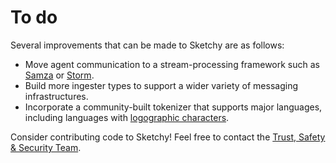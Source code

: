 # To do

Several improvements that can be made to Sketchy are as follows:

* Move agent communication to a stream-processing framework such as [Samza](http://samza.incubator.apache.org/) or [Storm](http://storm-project.net/).
* Build more ingester types to support a wider variety of messaging infrastructures.
* Incorporate a community-built tokenizer that supports major languages, including languages with [logographic characters](http://en.wikipedia.org/wiki/Logogram).

Consider contributing code to Sketchy! Feel free to contact the [Trust, Safety & Security Team](mailto:sketchy@soundcloud.com).
